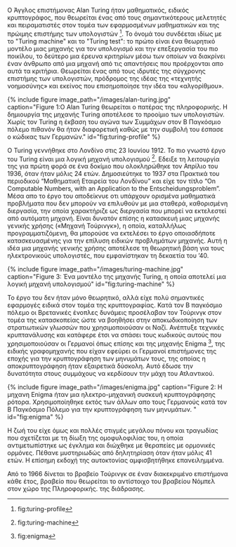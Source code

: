 Ο Άγγλος επιστήμονας Alan Turing ήταν μαθηματικός, ειδικός κρυπτογράφος, που θεωρείται ένας από τους σημαντικότερους μελετητές και 
πειραματιστές στον τομέα των εφαρμοσμένων μαθηματικών και της πρώιμης επιστήμης των υπολογιστών [^1]. Το όνομά του συνδέεται ιδίως με το
"Turing machine" και το "Turing test": το πρώτο είναι ένα θεωρητικό μοντέλο μιας μηχανής για τον υπολογισμό και την επεξεργασία του 
πιο ποικίλου, το δεύτερο μια έρευνα κριτηρίων μέσω των οποίων να διακρίνει έναν άνθρωπο από μια μηχανή από τις απαντήσεις που προέρχονται 
απο αυτά τα κριτήρια. Θεωρείται ένας από τους ιδρυτές της σύγχρονης επιστήμης των υπολογιστών, πρόδρομος της ιδέας της «τεχνητής 
νοημοσύνης» και εκείνος που επισημοποίησε την ιδέα του «αλγορίθμου».

{% include figure image_path="/images/alan-turing.jpg" caption="Figure 1:O Alan Turing θεωρείται ο πατέρας της πληροφορικής. Η δημιουργία της μηχανής Τuring αποτέλεσε το προοίμιο των υπολογιστών. Χωρίς τον Turing η έκβαση του αγώνα των Συμμάχων στον Β Παγκόσμιο πόλεμο πιθανόν θα ήταν διαφορετική καθώς με την συμβολή του έσπασε ο κώδικας των Γερμανών." id="fig:turing-profile" %}

O Turing γεννήθηκε στο Λονδίνο στις 23 Ιουνίου 1912. Το πιο γνωστό έργο του Turing είναι μια λογική μηχανή υπολογισμού [^3].
Εδειξε τη λειτουργία της για πρώτη φορά σε ένα δοκίμιο που ολοκληρώθηκε τον Απρίλιο του 1936, όταν ήταν μόλις 24 ετών.
Δημοσιεύτηκε το 1937 στα Πρακτικά του περιοδικού “Μαθηματική Εταιρεία του Λονδίνου” και είχε τον τίτλο “On Computable Numbers,
with an Application to the Entscheidungsproblem”. Μέσα απο το έργο του αποδείκνυε οτι υπάρχουν ορισμένα μαθηματικά προβλήματα
που δεν μπορούν να επιλυθούν με μια σταθερά, καθορισμένη διεργασία, την οποία χαρακτήριζε ως διεργασία που μπορεί να εκτελεστεί
από αυτόματη μηχανή. Είναι δυνατόν επίσης η κατασκευή μιας μηχανής γενικής χρήσης («Μηχανή Τούρινγκ»), η οποία, καταλλήλως
προγραμματιζόμενη, θα μπορούσε να εκτελέσει το έργο οποιασδήποτε κατασκευασμένης για την επίλυση ειδικών προβλημάτων μηχανής. 
Αυτή η ιδέα μια μηχανής γενικής χρήσης αποτέλεσε τη θεωρητική βάση για τους ηλεκτρονικούς υπολογιστές, που εμφανίστηκαν τη δεκαετία 
του ’40.

{% include figure image_path="/images/turing-machine.jpg" caption="Figure 3: Ένα μοντέλο της μηχανής Turing, η οποία αποτελεί μια λογική μηχανή υπολογισμού" id="fig:turing-machine" %}

Το έργο του δεν ήταν μόνο θεωρητικό, αλλά είχε πολύ σημαντικές εφαρμογές ειδικά στον τομέα της κρυπτογραφίας. Κατά τον Β παγκόσμιο 
πόλεμο οι Βρετανικές ένοπλες δυνάμεις προσέλαβαν τον Τούρινγκ στον τομέα της κατασκοπείας ώστε να βοηθήσει στην αποκωδικοποίηση των
στρατιωτικών γλωσσών που χρησιμοποιούσαν  οι Ναζί. Ανέπτυξε τεχνικές κρυπτανάλυσης και κατάφερε έτσι να σπάσει τους κωδικούς
αυτούς που χρησιμοποιούσαν οι Γερμανοί όπως επίσης και της μηχανής Enigma [^2], της ειδικής γραφομηχανής που είχαν εφεύρει 
οι Γερμανοί επιστήμονες της εποχής για την κρυπτογράφηση των μηνυμάτων τους, της οποίας η αποκρυπτογράφηση ήταν εξαιρετικά δύσκολη.
Αυτό έδωσε την δυνατότητα στους συμμάχους να κερδίσουν την μάχη του Ατλαντικού.

{% include figure image_path="/images/enigma.jpg" caption="Figure 2: H μηχανη Enigma ήταν μια ηλεκτρο-μηχανική συσκευή κρυπτογράφησης ρότορα. Χρησιμοποίηθηκε εκτός των άλλων απο τους Γερμανούς κατά τον Β Παγκόσμιο Πόλεμο για την κρυπτογράφηση των μηνυμάτων. " id="fig:enigma" %}

Η ζωή του είχε όμως και πολλές στιγμές μεγάλου πόνου και τραγωδίας που σχετίζεται με τη δίωξη της ομοφυλοφιλίας του,
η οποία αντιμετωπίστηκε ως έγκλημα και διώχθηκε με θεραπείες με ορμονικές ορμόνες. Πέθανε μυστηριωδώς από δηλητηρίαση όταν 
ήταν μόλις 41 ετών. Η επίσημη εκδοχή της αυτοκτονίας αμφισβητήθηκε επανειλημμένα.

Από το 1966 δίνεται το βραβείο Τούρινγκ σε έναν διακεκριμένο επιστήμονα κάθε έτος, βραβείο που θεωρείται
το αντίστοιχο του βραβείου Νόμπελ στον χώρο της Πληροφορικής.
της διάδρασης.

[^1]: fig:turing-profile

[^2]: fig:enigma

[^3]: fig:turing-machine
